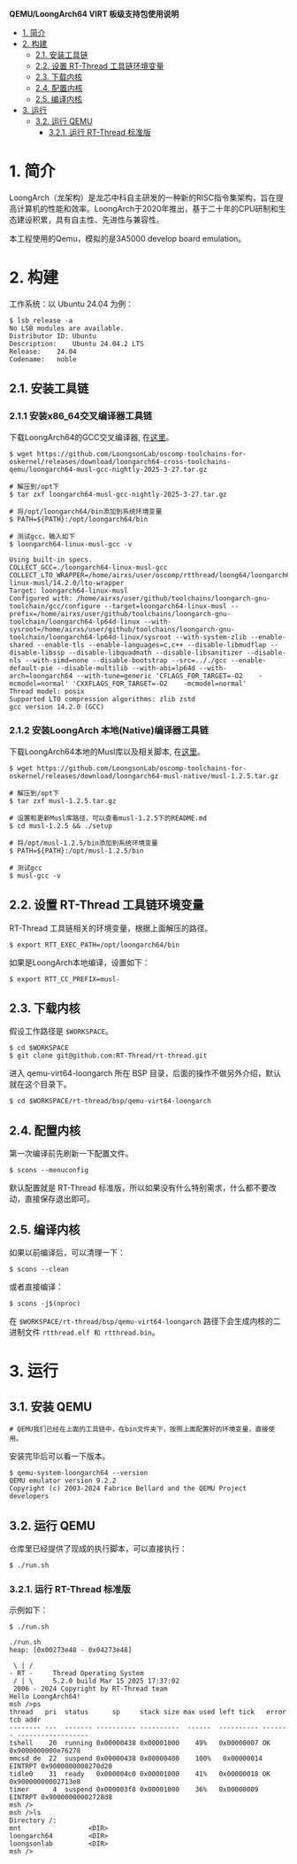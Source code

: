 **QEMU/LoongArch64 VIRT 板级支持包使用说明**


<!-- TOC -->

- [1. 简介](#1-简介)
- [2. 构建](#2-构建)
	- [2.1. 安装工具链](#21-安装工具链)
	- [2.2. 设置 RT-Thread 工具链环境变量](#22-设置-rt-thread-工具链环境变量)
	- [2.3. 下载内核](#23-下载内核)
	- [2.4. 配置内核](#24-配置内核)
	- [2.5. 编译内核](#25-编译内核)
- [3. 运行](#3-运行)
	- [3.2. 运行 QEMU](#32-运行-qemu)
		- [3.2.1. 运行 RT-Thread 标准版](#321-运行-rt-thread-标准版)

<!-- /TOC -->


# 1. 简介

LoongArch（龙架构）是龙芯中科自主研发的一种新的RISC指令集架构，旨在提高计算机的性能和效率。LoongArch于2020年推出，基于二十年的CPU研制和生态建设积累，具有自主性、先进性与兼容性。

本工程使用的Qemu，模拟的是3A5000 develop board emulation。

# 2. 构建

工作系统：以 Ubuntu 24.04 为例：

```shell
$ lsb_release -a
No LSB modules are available.
Distributor ID:	Ubuntu
Description:	Ubuntu 24.04.2 LTS
Release:	24.04
Codename:	noble
```

## 2.1. 安装工具链

### 2.1.1 安装x86_64交叉编译器工具链

下载LoongArch64的GCC交叉编译器, 在[这里](https://github.com/LoongsonLab/oscomp-toolchains-for-oskernel/releases/)。
``` shell
$ wget https://github.com/LoongsonLab/oscomp-toolchains-for-oskernel/releases/download/loongarch64-cross-toolchains-qemu/loongarch64-musl-gcc-nightly-2025-3-27.tar.gz

# 解压到/opt下
$ tar zxf loongarch64-musl-gcc-nightly-2025-3-27.tar.gz

# 将/opt/loongarch64/bin添加到系统环境变量
$ PATH=${PATH}:/opt/loongarch64/bin

# 测试gcc，输入如下
$ loongarch64-linux-musl-gcc -v

Using built-in specs.
COLLECT_GCC=./loongarch64-linux-musl-gcc
COLLECT_LTO_WRAPPER=/home/airxs/user/oscomp/rtthread/loong64/loongarch64/bin/../libexec/gcc/loongarch64-linux-musl/14.2.0/lto-wrapper
Target: loongarch64-linux-musl
Configured with: /home/airxs/user/github/toolchains/loongarch-gnu-toolchain/gcc/configure --target=loongarch64-linux-musl --prefix=/home/airxs/user/github/toolchains/loongarch-gnu-toolchain/loongarch64-lp64d-linux --with-sysroot=/home/airxs/user/github/toolchains/loongarch-gnu-toolchain/loongarch64-lp64d-linux/sysroot --with-system-zlib --enable-shared --enable-tls --enable-languages=c,c++ --disable-libmudflap --disable-libssp --disable-libquadmath --disable-libsanitizer --disable-nls --with-simd=none --disable-bootstrap --src=.././gcc --enable-default-pie --disable-multilib --with-abi=lp64d --with-arch=loongarch64 --with-tune=generic 'CFLAGS_FOR_TARGET=-O2    -mcmodel=normal' 'CXXFLAGS_FOR_TARGET=-O2    -mcmodel=normal'
Thread model: posix
Supported LTO compression algorithms: zlib zstd
gcc version 14.2.0 (GCC)

```

### 2.1.2 安装LoongArch 本地(Native)编译器工具链

下载LoongArch64本地的Musl库以及相关脚本, 在[这里](https://github.com/LoongsonLab/oscomp-toolchains-for-oskernel/releases/)。
``` shell
$ wget https://github.com/LoongsonLab/oscomp-toolchains-for-oskernel/releases/download/loongarch64-musl-native/musl-1.2.5.tar.gz

# 解压到/opt下
$ tar zxf musl-1.2.5.tar.gz

# 设置和更新Musl库路径，可以查看musl-1.2.5下的README.md
$ cd musl-1.2.5 && ./setup

# 将/opt/musl-1.2.5/bin添加到系统环境变量
$ PATH=${PATH}:/opt/musl-1.2.5/bin

# 测试gcc
$ musl-gcc -v

```

## 2.2. 设置 RT-Thread 工具链环境变量

RT-Thread 工具链相关的环境变量，根据上面解压的路径。
```shell
$ export RTT_EXEC_PATH=/opt/loongarch64/bin
```
如果是LoongArch本地编译，设置如下：
```shell
$ export RTT_CC_PREFIX=musl-
```

## 2.3. 下载内核

假设工作路径是 `$WORKSPACE`。

```shell
$ cd $WORKSPACE
$ git clone git@github.com:RT-Thread/rt-thread.git
```

进入 qemu-virt64-loongarch 所在 BSP 目录，后面的操作不做另外介绍，默认就在这个目录下。

```shell
$ cd $WORKSPACE/rt-thread/bsp/qemu-virt64-loongarch
```

## 2.4. 配置内核

第一次编译前先刷新一下配置文件。

```shell
$ scons --menuconfig
```

默认配置就是 RT-Thread 标准版，所以如果没有什么特别需求，什么都不要改动，直接保存退出即可。

## 2.5. 编译内核

如果以前编译后，可以清理一下：

```shell
$ scons --clean
```

或者直接编译：

```shell
$ scons -j$(nproc)
```

在 `$WORKSPACE/rt-thread/bsp/qemu-virt64-loongarch` 路径下会生成内核的二进制文件 `rtthread.elf 和 rtthread.bin`。

# 3. 运行

## 3.1. 安装 QEMU

```shell
# QEMU我们已经在上面的工具链中，在bin文件夹下，按照上面配置好的环境变量，直接使用。
```

安装完毕后可以看一下版本。

```shell
$ qemu-system-loongarch64 --version
QEMU emulator version 9.2.2
Copyright (c) 2003-2024 Fabrice Bellard and the QEMU Project developers
```

## 3.2. 运行 QEMU

仓库里已经提供了现成的执行脚本，可以直接执行：

```shell
$ ./run.sh
```


### 3.2.1. 运行 RT-Thread 标准版

示例如下：

```shell
$ ./run.sh

./run.sh
heap: [0x00273e48 - 0x04273e48]

 \ | /
- RT -     Thread Operating System
 / | \     5.2.0 build Mar 15 2025 17:37:02
 2006 - 2024 Copyright by RT-Thread team
Hello LoongArch64!
msh />ps
thread   pri  status      sp     stack size max used left tick   error  tcb addr
-------- ---  ------- ---------- ----------  ------  ---------- ------- ------------------
tshell    20  running 0x00000438 0x00001000    49%   0x00000007 OK      0x9000000000e76278
mmcsd_de  22  suspend 0x00000438 0x00000400    100%   0x00000014 EINTRPT 0x9000000000270d20
tidle0    31  ready   0x000004c0 0x00001000    41%   0x00000018 OK      0x90000000002713e8
timer      4  suspend 0x000003f8 0x00001000    36%   0x00000009 EINTRPT 0x90000000002728d8
msh />
msh />ls
Directory /:
mnt                 <DIR>                    
loongarch64         <DIR>                    
loongsonlab         <DIR> 
msh />
```

